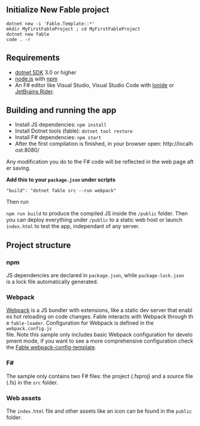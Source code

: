 ## Initialize New Fable project

```
dotnet new -i 'Fable.Template::*'
mkdir MyFirstFableProject ; cd MyFirstFableProject
dotnet new fable
code . -r
```

## Requirements
- [dotnet SDK](https://www.microsoft.com/net/download/core) 3.0 or higher
- [node.js](https://nodejs.org) with [npm](https://www.npmjs.com/)
- An F# editor like Visual Studio, Visual Studio Code with [Ionide](http://ionide.io/) or [JetBrains Rider](https://www.jetbrains.com/rider/).

  

## Building and running the app 

- Install JS dependencies: `npm install`
- Install Dotnet tools (fable): `dotnet tool restore`
- Install F# dependencies: `npm start`
- After the first compilation is finished, in your browser open: http://localhost:8080/

Any modification you do to the F# code will be reflected in the web page after saving.

**Add this to your `package.json` under scripts**

 `"build": "dotnet fable src --run webpack"`
 
 Then run
 
 `npm run build` to produce the compiled JS inside the `/public` folder. Then you can deploy everything under `/public` to a static web host or launch `index.html` to test the app, independant of any server.

## Project structure

### npm
JS dependencies are declared in `package.json`, while `package-lock.json` is a lock file automatically generated.

### Webpack

[Webpack](https://webpack.js.org) is a JS bundler with extensions, like a static dev server that enables hot reloading on code changes. Fable interacts with Webpack through the `fable-loader`. Configuration for Webpack is defined in the `webpack.config.js` file. Note this sample only includes basic Webpack configuration for development mode, if you want to see a more comprehensive configuration check the [Fable webpack-config-template](https://github.com/fable-compiler/webpack-config-template/blob/master/webpack.config.js).

### F#

The sample only contains two F# files: the project (.fsproj) and a source file (.fs) in the `src` folder.

### Web assets

The `index.html` file and other assets like an icon can be found in the `public` folder.
